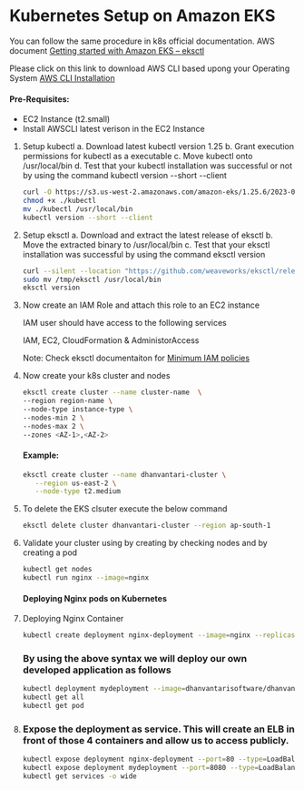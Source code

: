 # Kubernetes Setup on Amazon EKS

You can follow the same procedure in k8s official documentation. AWS document [Getting started with Amazon EKS – eksctl](https://docs.aws.amazon.com/eks/latest/userguide/getting-started-eksctl.html)

Please click on this link to download AWS CLI based upong your Operating System [AWS CLI Installation](https://docs.aws.amazon.com/cli/latest/userguide/getting-started-install.html)
#### Pre-Requisites:
  - EC2 Instance (t2.small)
  - Install AWSCLI latest verison in the EC2 Instance

1. Setup kubectl
   a. Download latest kubectl version 1.25
   b. Grant execution permissions for kubectl as a executable
   c. Move kubectl onto /usr/local/bin
   d. Test that your kubectl installation was successful or not by using the command kubectl version --short --client

   ```sh
   curl -O https://s3.us-west-2.amazonaws.com/amazon-eks/1.25.6/2023-01-30/bin/linux/amd64/kubectl
   chmod +x ./kubectl
   mv ./kubectl /usr/local/bin
   kubectl version --short --client
   ```
2. Setup eksctl
   a. Download and extract the latest release of eksctl
   b. Move the extracted binary to /usr/local/bin
   c. Test that your eksctl installation was successful by using the command eksctl version

   ```sh
   curl --silent --location "https://github.com/weaveworks/eksctl/releases/latest/download/eksctl_$(uname -s)_amd64.tar.gz" | tar xz -C /tmp
   sudo mv /tmp/eksctl /usr/local/bin
   eksctl version
   ```

3. Now create an IAM Role and attach this role to an EC2 instance

   IAM user should have access to the following services

   IAM, EC2, CloudFormation & AdministorAccess
   
   Note: Check eksctl documentaiton for [Minimum IAM policies](https://eksctl.io/usage/minimum-iam-policies/)

4. Now create your k8s cluster and nodes
   ```sh
   eksctl create cluster --name cluster-name  \
   --region region-name \
   --node-type instance-type \
   --nodes-min 2 \
   --nodes-max 2 \
   --zones <AZ-1>,<AZ-2>
   ```

   #### Example:
   ```sh
   eksctl create cluster --name dhanvantari-cluster \
      --region us-east-2 \
      --node-type t2.medium
    ```

6. To delete the EKS clsuter execute the below command
   ```sh
   eksctl delete cluster dhanvantari-cluster --region ap-south-1
   ```

7. Validate your cluster using by creating by checking nodes and by creating a pod
   ```sh
   kubectl get nodes
   kubectl run nginx --image=nginx
   ```

   #### Deploying Nginx pods on Kubernetes
1. Deploying Nginx Container
    ```sh
    kubectl create deployment nginx-deployment --image=nginx --replicas=4 --port=80
    ```
    ### By using the above syntax we will deploy our own developed application as follows
    ```sh
    kubectl deployment mydeployment --image=dhanvantarisoftware/dhanvantari-image --replicas=4 --port=8080
    kubectl get all
    kubectl get pod
   ```

1. ### Expose the deployment as service. This will create an ELB in front of those 4 containers and allow us to access publicly.
   ```sh
   kubectl expose deployment nginx-deployment --port=80 --type=LoadBalancer
   kubectl expose deployment mydeployment --port=8080 --type=LoadBalancer
   kubectl get services -o wide
   ```
